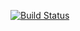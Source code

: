 [![Build Status](https://travis-ci.org/emilianobovetti/hearweart.svg?branch=master)](https://travis-ci.org/emilianobovetti/hearweart)
